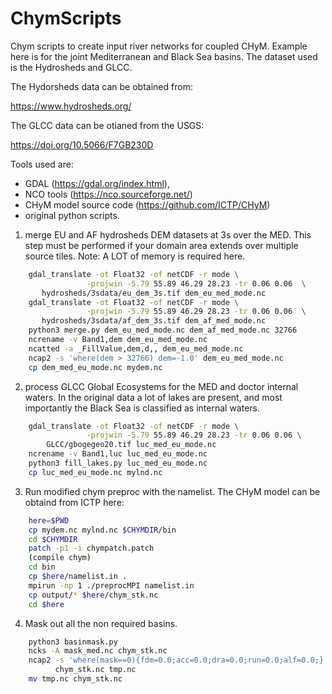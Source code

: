 # ChymScripts

Chym scripts to create input river networks for coupled CHyM.
Example here is for the joint Mediterranean and Black Sea basins.
The dataset used is the Hydrosheds and GLCC.

The Hydorsheds data can be obtained from:

https://www.hydrosheds.org/

The GLCC data can be otianed from the USGS:

https://doi.org/10.5066/F7GB230D

Tools used are:

* GDAL (https://gdal.org/index.html),
* NCO tools (https://nco.sourceforge.net/)
* CHyM model source code (https://github.com/ICTP/CHyM)
* original python scripts.

1) merge EU and AF hydrosheds DEM datasets at 3s over the MED. This step must
be performed if your domain area extends over multiple source tiles.
Note: A LOT of memory is required here.

```bash
    gdal_translate -ot Float32 -of netCDF -r mode \
                 -projwin -5.79 55.89 46.29 28.23 -tr 0.06 0.06  \
       hydrosheds/3sdata/eu_dem_3s.tif dem_eu_med_mode.nc
    gdal_translate -ot Float32 -of netCDF -r mode \
                 -projwin -5.79 55.89 46.29 28.23 -tr 0.06 0.06  \
       hydrosheds/3sdata/af_dem_3s.tif dem_af_med_mode.nc
    python3 merge.py dem_eu_med_mode.nc dem_af_med_mode.nc 32766
    ncrename -v Band1,dem dem_eu_med_mode.nc
    ncatted -a _FillValue,dem,d,, dem_eu_med_mode.nc
    ncap2 -s 'where(dem > 32766) dem=-1.0' dem_eu_med_mode.nc
    cp dem_med_eu_mode.nc mydem.nc
```

2) process GLCC Global Ecosystems for the MED and doctor internal waters. In
the original data a lot of lakes are present, and most importantly the Black
Sea is classified as internal waters.

```bash
    gdal_translate -ot Float32 -of netCDF -r mode \
                 -projwin -5.79 55.89 46.29 28.23 -tr 0.06 0.06 \
        GLCC/gbogegeo20.tif luc_med_eu_mode.nc
    ncrename -v Band1,luc luc_med_eu_mode.nc
    python3 fill_lakes.py luc_med_eu_mode.nc
    cp luc_med_eu_mode.nc mylnd.nc
```

3) Run modified chym preproc with the namelist. The CHyM model can be obtaind
from ICTP here: 

```bash
    here=$PWD
    cp mydem.nc mylnd.nc $CHYMDIR/bin
    cd $CHYMDIR
    patch -p1 -i chympatch.patch
    (compile chym)
    cd bin
    cp $here/namelist.in .
    mpirun -np 1 ./preprocMPI namelist.in
    cp output/* $here/chym_stk.nc
    cd $here
```

4) Mask out all the non required basins.

```bash
    python3 basinmask.py
    ncks -A mask_med.nc chym_stk.nc
    ncap2 -s 'where(mask==0){fdm=0.0;acc=0.0;dra=0.0;run=0.0;alf=0.0;}' \
          chym_stk.nc tmp.nc
    mv tmp.nc chym_stk.nc
```
